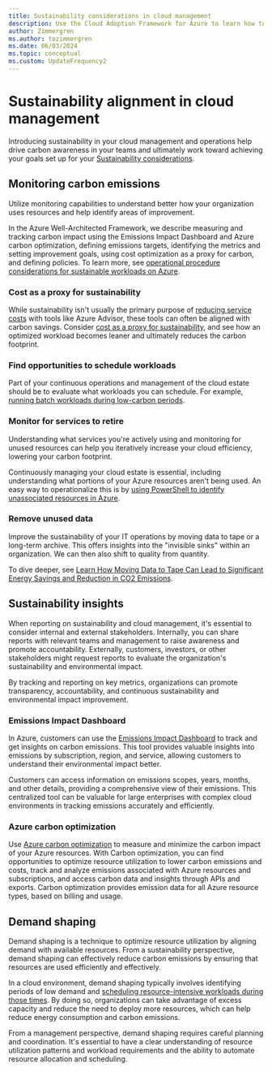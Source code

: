 ```yaml
---
title: Sustainability considerations in cloud management
description: Use the Cloud Adoption Framework for Azure to learn how to better manage your cloud operations and take sustainability and cloud efficiency into consideration.
author: Zimmergren
ms.author: tozimmergren
ms.date: 06/03/2024
ms.topic: conceptual
ms.custom: UpdateFrequency2
---
```


# Sustainability alignment in cloud management

Introducing sustainability in your cloud management and operations help drive carbon awareness in your teams and ultimately work toward achieving your goals set up for your [Sustainability considerations](../../strategy/inform/sustainability.md).

## Monitoring carbon emissions

Utilize monitoring capabilities to understand better how your organization uses resources and help identify areas of improvement.

In the Azure Well-Architected Framework, we describe measuring and tracking carbon impact using the Emissions Impact Dashboard and Azure carbon optimization, defining emissions targets, identifying the metrics and setting improvement goals, using cost optimization as a proxy for carbon, and defining policies. To learn more, see [operational procedure considerations for sustainable workloads on Azure](/azure/architecture/framework/sustainability/sustainability-operational-procedures#measure-and-track-carbon-impact).

### Cost as a proxy for sustainability

While sustainability isn't usually the primary purpose of [reducing service costs](/azure/advisor/advisor-cost-recommendations) with tools like Azure Advisor, these tools can often be aligned with carbon savings. Consider [cost as a proxy for sustainability](/azure/architecture/framework/sustainability/sustainability-design-methodology#use-a-proxy-solution-to-measure-emissions), and see how an optimized workload becomes leaner and ultimately reduces the carbon footprint.

### Find opportunities to schedule workloads

Part of your continuous operations and management of the cloud estate should be to evaluate what workloads you can schedule. For example, [running batch workloads during low-carbon periods](/azure/architecture/framework/sustainability/sustainability-application-platform#run-batch-workloads-during-low-carbon-intensity-periods).

### Monitor for services to retire

Understanding what services you're actively using and monitoring for unused resources can help you iteratively increase your cloud efficiency, lowering your carbon footprint.

Continuously managing your cloud estate is essential, including understanding what portions of your Azure resources aren't being used. An easy way to operationalize this is by [using PowerShell to identify unassociated resources in Azure](https://devblogs.microsoft.com/scripting/use-powershell-to-identify-unassociated-azure-resources/).

### Remove unused data

Improve the sustainability of your IT operations by moving data to tape or a long-term archive. This offers insights into the "invisible sinks" within an organization. We can then also shift to quality from quantity.

To dive deeper, see [Learn How Moving Data to Tape Can Lead to Significant Energy Savings and Reduction in CO2 Emissions](https://datastorage-na.fujifilm.com/sustainability/idc-whitepaper-reduce-data-usage/).

## Sustainability insights

When reporting on sustainability and cloud management, it's essential to consider internal and external stakeholders. Internally, you can share reports with relevant teams and management to raise awareness and promote accountability. Externally, customers, investors, or other stakeholders might request reports to evaluate the organization's sustainability and environmental impact.

By tracking and reporting on key metrics, organizations can promote transparency, accountability, and continuous sustainability and environmental impact improvement.

### Emissions Impact Dashboard

In Azure, customers can use the [Emissions Impact Dashboard](https://www.microsoft.com/sustainability/emissions-impact-dashboard) to track and get insights on carbon emissions. This tool provides valuable insights into emissions by subscription, region, and service, allowing customers to understand their environmental impact better.

Customers can access information on emissions scopes, years, months, and other details, providing a comprehensive view of their emissions. This centralized tool can be valuable for large enterprises with complex cloud environments in tracking emissions accurately and efficiently.

### Azure carbon optimization

Use [Azure carbon optimization](/azure/carbon-optimization/overview) to measure and minimize the carbon impact of your Azure resources. With Carbon optimization, you can find opportunities to optimize resource utilization to lower carbon emissions and costs, track and analyze emissions associated with Azure resources and subscriptions, and access carbon data and insights through APIs and exports. Carbon optimization provides emission data for all Azure resource types, based on billing and usage.

## Demand shaping

Demand shaping is a technique to optimize resource utilization by aligning demand with available resources. From a sustainability perspective, demand shaping can effectively reduce carbon emissions by ensuring that resources are used efficiently and effectively.

In a cloud environment, demand shaping typically involves identifying periods of low demand and [scheduling resource-intensive workloads during those times](/azure/well-architected/sustainability/sustainability-application-platform#process-when-the-carbon-intensity-is-low). By doing so, organizations can take advantage of excess capacity and reduce the need to deploy more resources, which can help reduce energy consumption and carbon emissions.

From a management perspective, demand shaping requires careful planning and coordination. It's essential to have a clear understanding of resource utilization patterns and workload requirements and the ability to automate resource allocation and scheduling.
